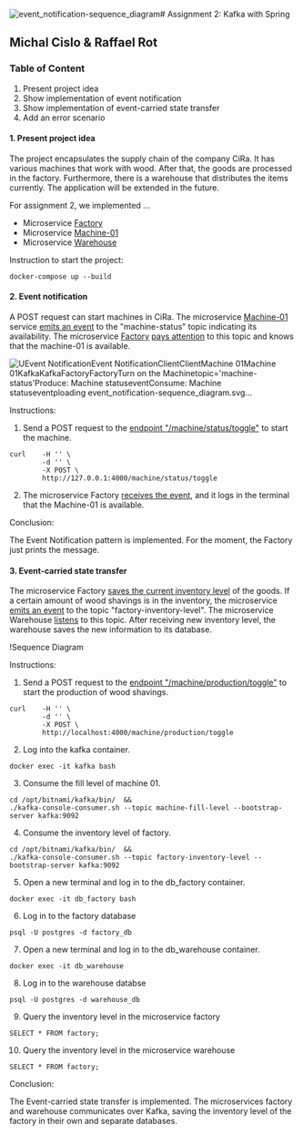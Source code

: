 ![event_notification-sequence_diagram](https://github.com/nikokelx/event-driven_and_process-oriented-architecture_group-5/assets/95875428/c87775f9-cfd6-4e39-8a1a-884a481bf016)# Assignment 2: Kafka with Spring
## Michal Cislo & Raffael Rot

### Table of Content

1. Present project idea
2. Show implementation of event notification
3. Show implementation of event-carried state transfer
4. Add an error scenario

#### 1. Present project idea

The project encapsulates the supply chain of the company CiRa. 
It has various machines that work with wood. After that, the goods are processed in the factory. 
Furthermore, there is a warehouse that distributes the items currently. 
The application will be extended in the future. 

For assignment 2, we implemented ...
* Microservice [Factory](https://github.com/nikokelx/event-driven_and_process-oriented-architecture_group-5/tree/main/project/factory)
* Microservice [Machine-01](https://github.com/nikokelx/event-driven_and_process-oriented-architecture_group-5/tree/main/project/machine-01) 
* Microservice [Warehouse](https://github.com/nikokelx/event-driven_and_process-oriented-architecture_group-5/tree/main/project/warehouse)

Instruction to start the project:

```
docker-compose up --build
```

#### 2. Event notification

A POST request can start machines in CiRa. 
The microservice [Machine-01](https://github.com/nikokelx/event-driven_and_process-oriented-architecture_group-5/tree/main/project/machine-01) 
service [emits an event](https://github.com/nikokelx/event-driven_and_process-oriented-architecture_group-5/blob/main/project/machine-01/src/main/java/ch/unisg/machine01/infrastructure/adapters/messages/MachineStatusMessage.java) 
to the "machine-status" topic indicating its availability.
The microservice [Factory](https://github.com/nikokelx/event-driven_and_process-oriented-architecture_group-5/tree/main/project/factory) 
[pays attention](https://github.com/nikokelx/event-driven_and_process-oriented-architecture_group-5/blob/main/project/factory/src/main/java/ch/unisg/factory/controllers/event/MachineStatusEventListener.java)
to this topic and knows that the machine-01 is available.

![U<?xml version="1.0" encoding="utf-8" standalone="no"?><!DOCTYPE svg PUBLIC "-//W3C//DTD SVG 20010904//EN" "http://www.w3.org/TR/2001/REC-SVG-20010904/DTD/svg10.dtd"><svg xmlns="http://www.w3.org/2000/svg" width="749" height="371" xmlns:xlink="http://www.w3.org/1999/xlink"><source><![CDATA[Title: Event Notification
Client->Machine 01: Turn on the Machine
Note over Kafka: topic='machine-status'
Machine 01-->Kafka: Produce: Machine status \nevent
Kafka-->Factory: Consume: Machine status \nevent]]></source><desc>Event Notification</desc><defs><marker viewBox="0 0 5 5" markerWidth="5" markerHeight="5" orient="auto" refX="5" refY="2.5" id="markerArrowBlock"><path d="M 0 0 L 5 2.5 L 0 5 z"></path></marker><marker viewBox="0 0 9.6 16" markerWidth="4" markerHeight="16" orient="auto" refX="9.6" refY="8" id="markerArrowOpen"><path d="M 9.6,8 1.92,16 0,13.7 5.76,8 0,2.286 1.92,0 9.6,8 z"></path></marker></defs><g class="title"><rect x="10" y="10" width="168.34375" height="29" stroke="#000000" fill="#ffffff" style="stroke-width: 2;"></rect><text x="15" y="30" style="font-size: 16px; font-family: &quot;Andale Mono&quot;, monospace;"><tspan x="15">Event Notification</tspan></text></g><g class="actor"><rect x="10" y="49" width="72.78125" height="39" stroke="#000000" fill="#ffffff" style="stroke-width: 2;"></rect><text x="20" y="74" style="font-size: 16px; font-family: &quot;Andale Mono&quot;, monospace;"><tspan x="20">Client</tspan></text></g><g class="actor"><rect x="10" y="312.4000015258789" width="72.78125" height="39" stroke="#000000" fill="#ffffff" style="stroke-width: 2;"></rect><text x="20" y="337.4000015258789" style="font-size: 16px; font-family: &quot;Andale Mono&quot;, monospace;"><tspan x="20">Client</tspan></text></g><line x1="46.390625" x2="46.390625" y1="88" y2="312.4000015258789" stroke="#000000" fill="none" style="stroke-width: 2;"></line><g class="actor"><rect x="179.6484375" y="49" width="108.171875" height="39" stroke="#000000" fill="#ffffff" style="stroke-width: 2;"></rect><text x="189.6484375" y="74" style="font-size: 16px; font-family: &quot;Andale Mono&quot;, monospace;"><tspan x="189.6484375">Machine 01</tspan></text></g><g class="actor"><rect x="179.6484375" y="312.4000015258789" width="108.171875" height="39" stroke="#000000" fill="#ffffff" style="stroke-width: 2;"></rect><text x="189.6484375" y="337.4000015258789" style="font-size: 16px; font-family: &quot;Andale Mono&quot;, monospace;"><tspan x="189.6484375">Machine 01</tspan></text></g><line x1="233.734375" x2="233.734375" y1="88" y2="312.4000015258789" stroke="#000000" fill="none" style="stroke-width: 2;"></line><g class="actor"><rect x="424.0703125" y="49" width="63.984375" height="39" stroke="#000000" fill="#ffffff" style="stroke-width: 2;"></rect><text x="434.0703125" y="74" style="font-size: 16px; font-family: &quot;Andale Mono&quot;, monospace;"><tspan x="434.0703125">Kafka</tspan></text></g><g class="actor"><rect x="424.0703125" y="312.4000015258789" width="63.984375" height="39" stroke="#000000" fill="#ffffff" style="stroke-width: 2;"></rect><text x="434.0703125" y="337.4000015258789" style="font-size: 16px; font-family: &quot;Andale Mono&quot;, monospace;"><tspan x="434.0703125">Kafka</tspan></text></g><line x1="456.0625" x2="456.0625" y1="88" y2="312.4000015258789" stroke="#000000" fill="none" style="stroke-width: 2;"></line><g class="actor"><rect x="637.5" y="49" width="81.78125" height="39" stroke="#000000" fill="#ffffff" style="stroke-width: 2;"></rect><text x="647.5" y="74" style="font-size: 16px; font-family: &quot;Andale Mono&quot;, monospace;"><tspan x="647.5">Factory</tspan></text></g><g class="actor"><rect x="637.5" y="312.4000015258789" width="81.78125" height="39" stroke="#000000" fill="#ffffff" style="stroke-width: 2;"></rect><text x="647.5" y="337.4000015258789" style="font-size: 16px; font-family: &quot;Andale Mono&quot;, monospace;"><tspan x="647.5">Factory</tspan></text></g><line x1="678.390625" x2="678.390625" y1="88" y2="312.4000015258789" stroke="#000000" fill="none" style="stroke-width: 2;"></line><g class="signal"><text x="56.390625" y="118.5" style="font-size: 16px; font-family: &quot;Andale Mono&quot;, monospace;"><tspan x="56.390625">Turn on the Machine</tspan></text><line x1="46.390625" x2="233.734375" y1="127" y2="127" stroke="#000000" fill="none" style="stroke-width: 2; marker-end: url(&quot;#markerArrowBlock&quot;);"></line></g><g class="note"><rect x="354.296875" y="147" width="203.53125" height="29" stroke="#000000" fill="#ffffff" style="stroke-width: 2;"></rect><text x="359.296875" y="167" style="font-size: 16px; font-family: &quot;Andale Mono&quot;, monospace;"><tspan x="359.296875">topic='machine-status'</tspan></text></g><g class="signal"><text x="243.734375" y="196.89999961853027" style="font-size: 16px; font-family: &quot;Andale Mono&quot;, monospace;"><tspan x="243.734375">Produce: Machine status</tspan><tspan dy="1.2em" x="243.734375">event</tspan></text><line x1="233.734375" x2="456.0625" y1="234.20000076293945" y2="234.20000076293945" stroke="#000000" fill="none" style="stroke-width: 2; stroke-dasharray: 6, 2; marker-end: url(&quot;#markerArrowBlock&quot;);"></line></g><g class="signal"><text x="466.0625" y="255.10000038146973" style="font-size: 16px; font-family: &quot;Andale Mono&quot;, monospace;"><tspan x="466.0625">Consume: Machine status</tspan><tspan dy="1.2em" x="466.0625">event</tspan></text><line x1="456.0625" x2="678.390625" y1="292.4000015258789" y2="292.4000015258789" stroke="#000000" fill="none" style="stroke-width: 2; stroke-dasharray: 6, 2; marker-end: url(&quot;#markerArrowBlock&quot;);"></line></g></svg>ploading event_notification-sequence_diagram.svg…]()


Instructions: 

1. Send a POST request to the [endpoint "/machine/status/toggle"](https://github.com/nikokelx/event-driven_and_process-oriented-architecture_group-5/blob/main/project/machine-01/src/main/java/ch/unisg/machine01/controllers/http/ToggleMachineWebController.java) to start the machine. 

```
curl    -H '' \
        -d '' \
        -X POST \
        http://127.0.0.1:4000/machine/status/toggle
```

2. The microservice Factory [receives the event](https://github.com/nikokelx/event-driven_and_process-oriented-architecture_group-5/blob/main/project/factory/src/main/java/ch/unisg/factory/controllers/event/MachineStatusEventListener.java), and it logs in the terminal that the Machine-01 is available. 

Conclusion:

The Event Notification pattern is implemented. For the moment, the Factory just prints the message.

#### 3. Event-carried state transfer

The microservice Factory [saves the current inventory level](https://github.com/nikokelx/event-driven_and_process-oriented-architecture_group-5/blob/main/project/factory/src/main/java/ch/unisg/factory/infrastructure/repository/MachinePersistenceAdapter.java)
of the goods. 
If a certain amount of wood shavings is in the inventory, the microservice [emits an event](https://github.com/nikokelx/event-driven_and_process-oriented-architecture_group-5/blob/main/project/factory/src/main/java/ch/unisg/factory/infrastructure/adapters/messages/FactoryInventoryLevelEvent.java)
to the topic "factory-inventory-level". 
The microservice Warehouse [listens](https://github.com/nikokelx/event-driven_and_process-oriented-architecture_group-5/blob/main/project/warehouse/src/main/java/ch/unisg/warehouse/service/ConsumerService.java) 
to this topic. After receiving new inventory level, the warehouse saves the new information to its database.

!Sequence Diagram

Instructions:

1. Send a POST request to the [endpoint "/machine/production/toggle"](https://github.com/nikokelx/event-driven_and_process-oriented-architecture_group-5/blob/main/project/machine-01/src/main/java/ch/unisg/machine01/controllers/http/ToggleProductionWebController.java) to start the production of wood shavings. 

```
curl    -H '' \
        -d '' \
        -X POST \
        http://localhost:4000/machine/production/toggle
```
2. Log into the kafka container.

```
docker exec -it kafka bash
```

3. Consume the fill level of machine 01.

```
cd /opt/bitnami/kafka/bin/  &&
./kafka-console-consumer.sh --topic machine-fill-level --bootstrap-server kafka:9092
```

4. Consume the inventory level of factory.
 
```
cd /opt/bitnami/kafka/bin/  &&
./kafka-console-consumer.sh --topic factory-inventory-level --bootstrap-server kafka:9092
```

5. Open a new terminal and log in to the db_factory container.

```
docker exec -it db_factory bash
```

6. Log in to the factory database

```
psql -U postgres -d factory_db
```

7. Open a new terminal and log in to the db_warehouse container.

```
docker exec -it db_warehouse
```

8. Log in to the warehouse databse

```
psql -U postgres -d warehouse_db
```

9. Query the inventory level in the microservice factory

```
SELECT * FROM factory;
```

10. Query the inventory level in the microservice warehouse

```
SELECT * FROM factory;
```

Conclusion:

The Event-carried state transfer is implemented. The microservices factory and warehouse communicates over Kafka, saving the inventory level of the factory in their own and separate databases. 
